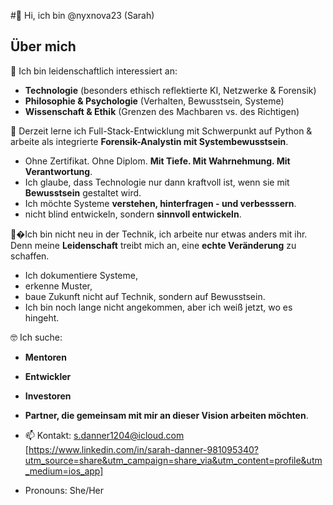 #👋 Hi, ich bin @nyxnova23 (Sarah)

## Über mich

👀 Ich bin leidenschaftlich interessiert an:
- **Technologie** (besonders ethisch reflektierte KI, Netzwerke & Forensik)
- **Philosophie & Psychologie** (Verhalten, Bewusstsein, Systeme)
- **Wissenschaft & Ethik** (Grenzen des Machbaren vs. des Richtigen)

🌱 Derzeit lerne ich Full-Stack-Entwicklung mit Schwerpunkt auf Python & arbeite als integrierte **Forensik-Analystin mit Systembewusstsein**.
-  Ohne Zertifikat. Ohne Diplom. **Mit Tiefe. Mit Wahrnehmung. Mit Verantwortung**.
-  Ich glaube, dass Technologie nur dann kraftvoll ist, wenn sie mit **Bewusstsein** gestaltet wird.
-  Ich möchte Systeme **verstehen, hinterfragen - und verbesssern**.
-  nicht blind entwickeln, sondern **sinnvoll entwickeln**.
  
🤝�Ich bin nicht neu in der Technik, ich arbeite nur etwas anders mit ihr. Denn meine **Leidenschaft** treibt mich an, eine **echte Veränderung** zu schaffen.
-  Ich dokumentiere Systeme,
-  erkenne Muster,
-  baue Zukunft nicht auf Technik, sondern auf Bewusstsein.
-  Ich bin noch lange nicht angekommen, aber ich weiß jetzt, wo es hingeht.

🤓 Ich suche:
- **Mentoren**
- **Entwickler**
- **Investoren**
- **Partner, die gemeinsam mit mir an dieser Vision arbeiten möchten**.
- 📫 Kontakt: s.danner1204@icloud.com
              [https://www.linkedin.com/in/sarah-danner-981095340?utm_source=share&utm_campaign=share_via&utm_content=profile&utm_medium=ios_app]

- Pronouns: She/Her
